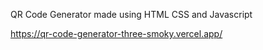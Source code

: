 QR Code Generator made using HTML CSS and Javascript 

https://qr-code-generator-three-smoky.vercel.app/
